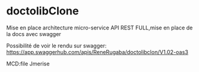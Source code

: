 # doctolibClone
Mise en place architecture micro-service API REST FULL,mise en place de la docs avec swagger

Possibilité de voir le rendu sur swagger: https://app.swaggerhub.com/apis/ReneRugaba/doctolibclon/V1.02-oas3

MCD:file Jmerise
